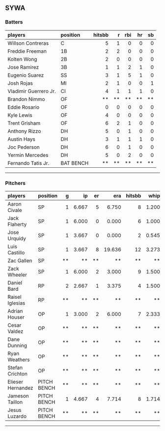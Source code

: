 ## SYWA

### Batters

 
|players               |position  | hitsbb|  r| rbi| hr| sb| 
|:---------------------|:---------|------:|--:|---:|--:|--:| 
|Willson Contreras     |C         |      5|  1|   0|  0|  0| 
|Freddie Freeman       |1B        |      2|  2|   0|  0|  0| 
|Kolten Wong           |2B        |      2|  0|   0|  0|  0| 
|Jose Ramirez          |3B        |      1|  1|   2|  1|  0| 
|Eugenio Suarez        |SS        |      3|  1|   5|  1|  0| 
|Josh Rojas            |MI        |      2|  1|   0|  0|  1| 
|Vladimir Guerrero Jr. |CI        |      4|  1|   1|  1|  0| 
|Brandon Nimmo         |OF        |     **| **|  **| **| **| 
|Eddie Rosario         |OF        |      0|  0|   0|  0|  0| 
|Kyle Lewis            |OF        |      4|  0|   0|  0|  0| 
|Trent Grisham         |OF        |      6|  2|   1|  0|  0| 
|Anthony Rizzo         |DH        |      5|  0|   1|  0|  0| 
|Austin Hays           |DH        |      3|  1|   1|  1|  0| 
|Joc Pederson          |DH        |      6|  0|   1|  0|  0| 
|Yermin Mercedes       |DH        |      5|  0|   2|  0|  0| 
|Fernando Tatis Jr.    |BAT BENCH |     **| **|  **| **| **| 


* * *

### Pitchers

 
|players           |position    |  g|    ip| er|    era| hitsbb|  whip| so|  w| sv| 
|:-----------------|:-----------|--:|-----:|--:|------:|------:|-----:|--:|--:|--:| 
|Aaron Civale      |SP          |  1| 6.667|  5|  6.750|      8| 1.200|  6|  0|  0| 
|Jack Flaherty     |SP          |  1| 6.000|  0|  0.000|      6| 1.000|  6|  1|  0| 
|Jose Urquidy      |SP          |  1| 3.667|  0|  0.000|      2| 0.545|  4|  0|  0| 
|Luis Castillo     |SP          |  1| 3.667|  8| 19.636|     12| 3.273|  3|  0|  0| 
|Zac Gallen        |SP          | **|    **| **|     **|     **|    **| **| **| **| 
|Zack Wheeler      |SP          |  1| 6.000|  2|  3.000|      9| 1.500|  7|  0|  0| 
|Daniel Bard       |RP          |  2| 2.667|  1|  3.375|      4| 1.500|  2|  0|  1| 
|Raisel Iglesias   |RP          | **|    **| **|     **|     **|    **| **| **| **| 
|Adrian Houser     |OP          |  1| 3.000|  2|  6.000|      7| 2.333|  3|  0|  0| 
|Cesar Valdez      |OP          | **|    **| **|     **|     **|    **| **| **| **| 
|Dane Dunning      |OP          | **|    **| **|     **|     **|    **| **| **| **| 
|Ryan Weathers     |OP          | **|    **| **|     **|     **|    **| **| **| **| 
|Stefan Crichton   |OP          | **|    **| **|     **|     **|    **| **| **| **| 
|Elieser Hernandez |PITCH BENCH | **|    **| **|     **|     **|    **| **| **| **| 
|Jameson Taillon   |PITCH BENCH |  1| 4.667|  4|  7.714|      8| 1.714|  9|  0|  0| 
|Jesus Luzardo     |PITCH BENCH | **|    **| **|     **|     **|    **| **| **| **| 


* * *


